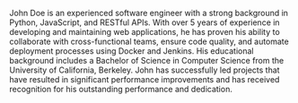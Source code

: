 John Doe is an experienced software engineer with a strong background in Python, JavaScript, and RESTful APIs. With over 5 years of experience in developing and maintaining web applications, he has proven his ability to collaborate with cross-functional teams, ensure code quality, and automate deployment processes using Docker and Jenkins. His educational background includes a Bachelor of Science in Computer Science from the University of California, Berkeley. John has successfully led projects that have resulted in significant performance improvements and has received recognition for his outstanding performance and dedication.
